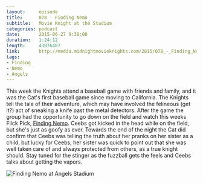 ```yaml
---
layout:     episode
title:      078 - Finding Nemo
subtitle:   Movie Knight at the Stadium
categories: podcast
date:       2015-06-27 9:30:00
duration:   1:24:12
length:     43076487
link:       http://media.midnightmovieknights.com/2015/078_-_Finding_Nemo.m4a
tags:
- Finding
- Nemo
- Angels
---
```

This week the Knights attend a baseball game with friends and family, and it was the Cat's first baseball game since moving to California. The Knights tell the tale of their adventure, which may have involved the felineous (get it?) act of sneaking a knife past the metal detectors. After the game the group had the opportunity to go down on the field and watch this weeks Flick Pick, [Finding Nemo](http://www.imdb.com/title/tt0266543). Ceebs got kicked in the head while on the field, but she's just as goofy as ever. Towards the end of the night the Cat did confirm that Ceebs was telling the truth about her pranks on her sister as a child, but lucky for Ceebs, her sister was quick to point out that she was well taken care of and always protected from others, as a true knight should. Stay tuned for the stinger as the fuzzball gets the feels and Ceebs talks about getting the vapors.  

![Finding Nemo at Angels Stadium](http://media.midnightmovieknights.com/img/MMK78FindingNemoAtTheNemo-750x563.jpg)  